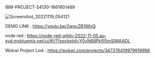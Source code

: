 IBM-PROJECT-54130-1661601469
	
                   
 
	
	
	


![Screenshot_20221119_054121](https://user-images.githubusercontent.com/83752109/202850411-f1125172-9a91-4415-8167-9761046b464f.png)


DEMO LINK : https://youtu.be/2wocZB1iMxQ



node red :  https://node-red-wjldy-2022-11-05.au-syd.mybluemix.net/ui/#!/1?socketid=Y0yN68Pkfll5mSlWAADL


Wokwi Project Link :  https://wokwi.com/projects/347376419979919956


	
	
 
 
